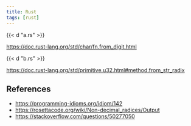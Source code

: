 ```yaml
---
title: Rust
tags: [rust]
---
```


{{< d "a.rs" >}}

<https://doc.rust-lang.org/std/char/fn.from_digit.html>

{{< d "b.rs" >}}

<https://doc.rust-lang.org/std/primitive.u32.html#method.from_str_radix>

## References

- <https://programming-idioms.org/idiom/142>
- <https://rosettacode.org/wiki/Non-decimal_radices/Output>
- <https://stackoverflow.com/questions/50277050>
